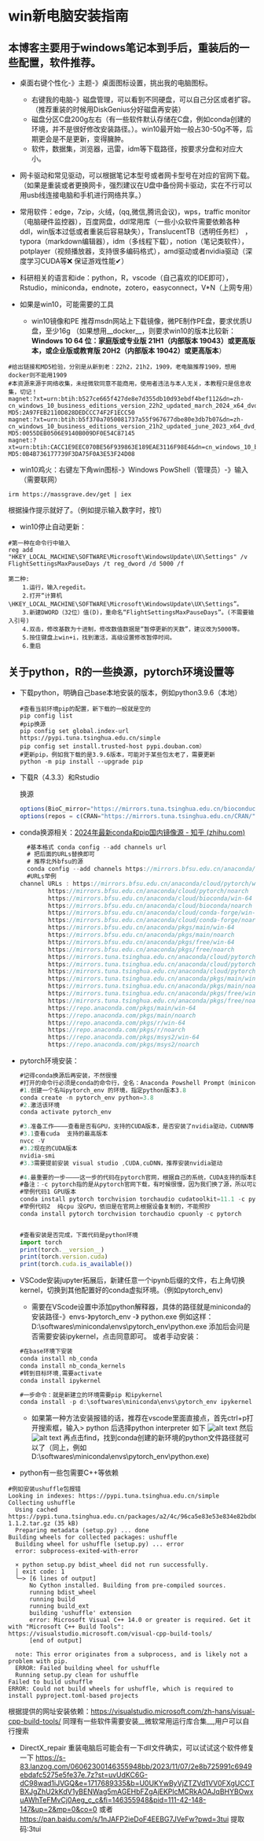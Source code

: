 # win新电脑安装指南
## 本博客主要用于windows笔记本到手后，重装后的一些配置，软件推荐。
- 桌面右键个性化-》主题-》桌面图标设置，挑出我的电脑图标。
  - 右键我的电脑-》磁盘管理，可以看到不同硬盘，可以自己分区或者扩容。（推荐重装的时候用DiskGenius分好磁盘再安装）
  - 磁盘分区C盘200g左右（有一些软件默认存储在C盘，例如conda创建的环境，并不是很好修改安装路径。）。win10最开始一般占30-50g不等，后期更会是不是更新，变得臃肿。
  - 软件，数据集，浏览器，迅雷，idm等下载路径，按要求分盘和对应大小。

- 网卡驱动和常见驱动，可以根据笔记本型号或者网卡型号在对应的官网下载。（如果是重装或者更换网卡，强烈建议在U盘中备份网卡驱动，实在不行可以用usb线连接电脑和手机进行网络共享。）

- 常用软件：edge，7zip，火绒，(qq,微信,腾讯会议)，wps，traffic monitor（电脑硬件监控器），百度网盘，ddl常用库（一些小众软件需要依赖各种ddl，win版本过低或者重装后容易缺失），TranslucentTB（透明任务栏） ，typora（markdown编辑器），idm（多线程下载），notion（笔记类软件），potplayer（视频播放器，支持很多编码格式），amd驱动或者nvidia驱动（深度学习CUDA等❌ 保证游戏性能✔）
- 科研相关的语言和ide：python，R，vscode（自己喜欢的IDE即可），Rstudio，miniconda，endnote，zotero，easyconnect，V*N（上网专用）
- 如果是win10，可能需要的工具
  - win10镜像和PE
  推荐msdn网站上下载镜像，微PE制作PE盘，要求优质U盘，至少16g
  （如果想用__docker__，则要求win10的版本比较新：
    __Windows 10 64 位：家庭版或专业版 21H1（内部版本 19043）或更高版本，或企业版或教育版 20H2（内部版本 19042）或更高版本__）
    
```
#给出链接和MD5检验，分别是从新到老：22h2，21h2，1909，老电脑推荐1909，想用docker则不能用1909
#本资源来源于网络收集，未经微软同意不能商用，使用者违法与本人无关，本教程只是信息收集，切记！
magnet:?xt=urn:btih:b527ce665f427de8e7d355db10d93ebdf4bef112&dn=zh-cn_windows_10_business_editions_version_22h2_updated_march_2024_x64_dvd_44fea41d.iso&xl=6583932928
MD5:2A97FEB2110D828DEDCCC74F2F1ECC50
magnet:?xt=urn:btih:b5f370a7050081737a55f967677dbe80e3db7b07&dn=zh-cn_windows_10_business_editions_version_21h2_updated_june_2023_x64_dvd_74594186.iso&xl=5992781824
MD5:0055DEB0506E9140B009DF0E54C87145
magnet:?xt=urn:btih:CACC1E9EEC070BE56F939863E189EAE3116F98E4&dn=cn_windows_10_business_editions_version_1909_updated_april_2020_x64_dvd_5d3fcf2e.iso&xl=5420953600
MD5:0B4B736177739F3DA75F0A3E53F24D08
```
  - win10鸡火：右键左下角win图标-》Windows PowShell（管理员）-》输入（需要联网）
  ```
  irm https://massgrave.dev/get | iex
  ``` 
  根据操作提示就好了。（例如提示输入数字时，按1）
  - win10停止自动更新：
  
  ```
  #第一种在命令行中输入
  reg add "HKEY_LOCAL_MACHINE\SOFTWARE\Microsoft\WindowsUpdate\UX\Settings" /v FlightSettingsMaxPauseDays /t reg_dword /d 5000 /f
  ```
    第二种:
        1.运行，输入regedit。
        2.打开“计算机\HKEY_LOCAL_MACHINE\SOFTWARE\Microsoft\WindowsUpdate\UX\Settings”。
        3.新建DWORD（32位）值(D)，重命名“FlightSettingsMaxPauseDays”。(不需要输入引号)
        4.双击，修改基数为十进制，修改数值数据是“暂停更新的天数”，建议改为5000等。
        5.按住键盘上win+i，找到激活，高级设置修改暂停时间。
        6.重启
## 关于python，R的一些换源，pytorch环境设置等
- 下载python，明确自己base本地安装的版本，例如python3.9.6（本地）
    ```
    #查看当前环境pip的配置，新下载的一般就是空的
    pip config list
    #pip换源
    pip config set global.index-url https://pypi.tuna.tsinghua.edu.cn/simple
    pip config set install.trusted-host pypi.douban.com）
    #更新pip，例如我下载的是3.9.6版本，可能对于某些包太老了，需要更新
    python -m pip install --upgrade pip
    ```
    
- 下载R（4.3.3）和Rstudio
    
   换源
    
    ```jsx
    options(BioC_mirror="https://mirrors.tuna.tsinghua.edu.cn/bioconductor")
    options(repos = c(CRAN="https://mirrors.tuna.tsinghua.edu.cn/CRAN/"))
    ```
    
- conda换源相关：[2024年最新conda和pip国内镜像源 - 知乎 (zhihu.com)](https://zhuanlan.zhihu.com/p/628870519)
    
    ```jsx
      #基本格式 conda config --add channels url
      # 把后面的URLs替换即可
      # 推荐北外bfsu的源
      conda config --add channels https://mirrors.bfsu.edu.cn/anaconda/cloud/pytorch/
      #URLs举例
    channel URLs : https://mirrors.bfsu.edu.cn/anaconda/cloud/pytorch/win-64
            https://mirrors.bfsu.edu.cn/anaconda/cloud/pytorch/noarch
            https://mirrors.bfsu.edu.cn/anaconda/cloud/bioconda/win-64
            https://mirrors.bfsu.edu.cn/anaconda/cloud/bioconda/noarch
            https://mirrors.bfsu.edu.cn/anaconda/cloud/conda-forge/win-64
            https://mirrors.bfsu.edu.cn/anaconda/cloud/conda-forge/noarch
            https://mirrors.bfsu.edu.cn/anaconda/pkgs/main/win-64
            https://mirrors.bfsu.edu.cn/anaconda/pkgs/main/noarch
            https://mirrors.bfsu.edu.cn/anaconda/pkgs/free/win-64
            https://mirrors.bfsu.edu.cn/anaconda/pkgs/free/noarch
            https://mirrors.tuna.tsinghua.edu.cn/anaconda/cloud/pytorch/linux-64
            https://mirrors.tuna.tsinghua.edu.cn/anaconda/cloud/pytorch/noarch
            https://mirrors.tuna.tsinghua.edu.cn/anaconda/cloud/pytorch/win-64
            https://mirrors.tuna.tsinghua.edu.cn/anaconda/pkgs/main/win-64
            https://mirrors.tuna.tsinghua.edu.cn/anaconda/pkgs/main/noarch
            https://mirrors.tuna.tsinghua.edu.cn/anaconda/pkgs/free/win-64
            https://mirrors.tuna.tsinghua.edu.cn/anaconda/pkgs/free/noarch
            https://repo.anaconda.com/pkgs/main/win-64
            https://repo.anaconda.com/pkgs/main/noarch
            https://repo.anaconda.com/pkgs/r/win-64
            https://repo.anaconda.com/pkgs/r/noarch
            https://repo.anaconda.com/pkgs/msys2/win-64
            https://repo.anaconda.com/pkgs/msys2/noarch
    ```
    
- pytorch环境安装：
    
    ```jsx
    #记得conda换源后再安装，不然很慢
    #打开的命令行必须是conda的命令行，全名：Anaconda Powshell Prompt（miniconda）
    #1.创建一个名叫pytorch_env 的环境，指定python版本3.8
    conda create -n pytorch_env python=3.8
    #2.激活该环境
    conda activate pytorch_env

    #3.准备工作————查看是否有GPU，支持的CUDA版本，是否安装了nvidia驱动，CUDNN等
    #3.1查看cuda  支持的最高版本
    nvcc -V
    #3.2现在的CUDA版本
    nvidia-smi
    #3.3需要提前安装 visual studio ,CUDA,cuDNN，推荐安装nvidia驱动

    #4.最重要的一步————这一步的代码在pytorch官网，根据自己的系统，CUDA支持的版本获得相应代码 
    #备注：-c pytorch指的是从pytorch官网下载，有时候很慢，因为我们换了源，所以可以删除-c pytorch
    #举例代码1 GPU版本
    conda install pytorch torchvision torchaudio cudatoolkit=11.1 -c pytorch
    #举例代码2  纯cpu 没GPU，依旧是在官网上根据设备复制的，不能照抄
    conda install pytorch torchvision torchaudio cpuonly -c pytorch

    
    #查看安装是否完成，下面代码是python环境
    import torch
    print(torch.__version__)
    print(torch.version.cuda)
    print(torch.cuda.is_available())
    ```
- VSCode安装jupyter拓展后，新建任意一个ipynb后缀的文件，右上角切换kernel，切换到其他配置好的conda虚拟环境。（例如pytorch_env)
   - 需要在VScode设置中添加python解释器，具体的路径就是miniconda的安装路径-》envs-》pytorch_env -》 python.exe
   例如这样：D:\softwares\miniconda\envs\pytorch_env\python.exe
   添加后会问是否需要安装ipykernel，点击同意即可。
   或者手动安装：
    
    ```jsx
    #在base环境下安装
    conda install nb_conda
    conda install nb_conda_kernels
    #转到目标环境,需要activate
    conda install ipykernel
    
    #一步命令：就是新建立的环境需要pip 和ipykernel
    conda install -p d:\softwares\miniconda\envs\pytorch_env ipykernel --update-deps --force-reinstall
    ```
  - 如果第一种方法安装报错的话，推荐在vscode里面直接点，首先ctrl+p打开搜索框，输入> python 后选择python interpreter
    如下
    ![alt text](image.png)
    然后
    ![alt text](image-1.png)
    再点击find，找到conda创建的新环境的python文件路径就可以了（同上，例如D:\softwares\miniconda\envs\pytorch_env\python.exe)
    
- python有一些包需要C++等依赖
```
#例如安装ushuffle包报错
Looking in indexes: https://pypi.tuna.tsinghua.edu.cn/simple
Collecting ushuffle
  Using cached https://pypi.tuna.tsinghua.edu.cn/packages/a2/4c/96ca5e83e53e834e82bdb0d1e325e4fc1a165a08296e1d0fec6b32d3dbb0/ushuffle-1.1.2.tar.gz (35 kB)
  Preparing metadata (setup.py) ... done
Building wheels for collected packages: ushuffle
  Building wheel for ushuffle (setup.py) ... error
  error: subprocess-exited-with-error

  × python setup.py bdist_wheel did not run successfully.
  │ exit code: 1
  ╰─> [6 lines of output]
      No Cython installed. Building from pre-compiled sources.
      running bdist_wheel
      running build
      running build_ext
      building 'ushuffle' extension
      error: Microsoft Visual C++ 14.0 or greater is required. Get it with "Microsoft C++ Build Tools": https://visualstudio.microsoft.com/visual-cpp-build-tools/
      [end of output]

  note: This error originates from a subprocess, and is likely not a problem with pip.
  ERROR: Failed building wheel for ushuffle
  Running setup.py clean for ushuffle
Failed to build ushuffle
ERROR: Could not build wheels for ushuffle, which is required to install pyproject.toml-based projects
```
根据提供的网址安装依赖：https://visualstudio.microsoft.com/zh-hans/visual-cpp-build-tools/
同理有一些软件需要安装__微软常用运行库合集__,用户可以自行搜索

- DirectX_repair
重装电脑后可能会有一下dll文件确实，可以试试这个软件修复一下
https://s-83.lanzog.com/06062300146355948bb/2023/11/07/2e8b725991c6949ebdafc5275e5fe37e.7z?st=uvUdKC6G-dC98wad1iJVGQ&e=1717689335&b=U0UKYwByVjZTZVd1VV0FXgUCCTBXJgZhU2kKdV1yBENWag5mAGEHbFZgAjEKPlcMCRkAOAJqBHYBOwxuAWhTeFMvCj0Aeg_c_c&fi=146355948&pid=111-42-148-147&up=2&mp=0&co=0
或者
https://pan.baidu.com/s/1nJAFP2ieDoF4EEBG7JVeFw?pwd=3tui 
提取码:3tui
